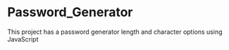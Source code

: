 # Password_Generator

This project has a password generator length and character options using JavaScript